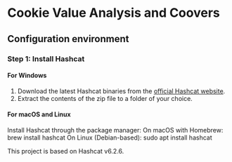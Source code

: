 # Cookie Value Analysis and Coovers

## Configuration environment

### Step 1: Install Hashcat

#### For Windows

1. Download the latest Hashcat binaries from the [official Hashcat website](https://hashcat.net/hashcat/).
2. Extract the contents of the zip file to a folder of your choice.

#### For macOS and Linux

Install Hashcat through the package manager:
    On macOS with Homebrew: brew install hashcat
    On Linux (Debian-based): sudo apt install hashcat

This project is based on Hashcat v6.2.6.
